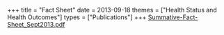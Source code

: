 +++
title = "Fact Sheet"
date = 2013-09-18
themes = ["Health Status and Health Outcomes"]
types = ["Publications"]
+++
[Summative-Fact-Sheet_Sept2013.pdf](/files/Summative-Fact-Sheet_Sept2013.pdf)
